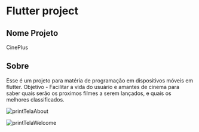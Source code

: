 # Flutter project
## Nome Projeto
CinePlus
## Sobre
Esse é um projeto para matéria de programação em dispositivos móveis em flutter.
Objetivo - Facilitar a vida do usuário e amantes de cinema para saber quais serão os proximos filmes a serem lançados, e quais os melhores classificados.

![printTelaAbout](https://user-images.githubusercontent.com/92958481/196312864-f049c08e-10e3-4186-89f5-5e7d5f7ea92c.png)

![printTelaWelcome](https://user-images.githubusercontent.com/92958481/196823691-974f5658-1005-4a83-8960-6a207039d43c.png)
